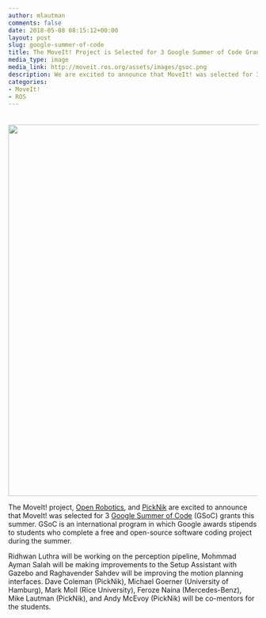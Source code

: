 ```yaml
---
author: mlautman
comments: false
date: 2018-05-08 08:15:12+00:00
layout: post
slug: google-summer-of-code
title: The MoveIt! Project is Selected for 3 Google Summer of Code Grants
media_type: image
media_link: http://moveit.ros.org/assets/images/gsoc.png
description: We are excited to announce that MoveIt! was selected for 3 Google Summer of Code (GSoC) grants for the summer of 2018.
categories:
- MoveIt!
- ROS
---
```


<img src="{{ site.url }}/assets/images/gsoc.png" width="750" style="margin-top:20px"/>

The MoveIt! project, [Open Robotics](https://www.osrfoundation.org), and [PickNik](http://picknik.ai/) are excited to announce that MoveIt! was selected for 3 [Google Summer of Code](https://summerofcode.withgoogle.com/) (GSoC) grants this summer. GSoC is an international program in which Google awards stipends to students who complete a free and open-source software coding project during the summer.

Ridhwan Luthra will be working on the perception pipeline, Mohmmad Ayman Salah will be making improvements to the Setup Assistant with Gazebo and Raghavender Sahdev will be improving the motion planning interfaces. Dave Coleman (PickNik), Michael Goerner (University of Hamburg), Mark Moll (Rice University), Feroze Naina (Mercedes-Benz), Mike Lautman (PickNik), and Andy McEvoy (PickNik) will be co-mentors for the students.
